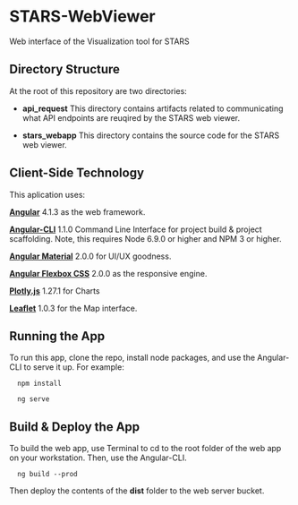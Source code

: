 # STARS-WebViewer

Web interface of the Visualization tool for STARS

## Directory Structure

At the root of this repository are two directories:

* __api_request__ This directory contains artifacts related to communicating what API endpoints are reuqired by the STARS web viewer.  

* __stars_webapp__ This directory contains the source code for the STARS web viewer.


## Client-Side Technology

This aplication uses:

[__Angular__](https://github.com/angular/angular) 4.1.3 as the web framework.

[__Angular-CLI__](https://github.com/angular/angular-cli) 1.1.0 Command Line Interface for project build & project scaffolding.  Note, this requires Node 6.9.0 or higher and NPM 3 or higher.

[__Angular Material__](https://github.com/angular/material2) 2.0.0 for UI/UX goodness.

[__Angular Flexbox CSS__](https://github.com/angular/flex-layout) 2.0.0 as the responsive engine.

[__Plotly.js__](https://plot.ly/javascript/) 1.27.1 for Charts

[__Leaflet__](http://leafletjs.com) 1.0.3 for the Map interface.

## Running the App

To run this app, clone the repo, install node packages, and use the Angular-CLI to serve it up.  For example:

````
  npm install

  ng serve
````

## Build & Deploy the App

To build the web app, use Terminal to cd to the root folder of the web app on your workstation.  Then, use the Angular-CLI. 

````
  ng build --prod
````

Then deploy the contents of the __dist__ folder to the
web server bucket. 
